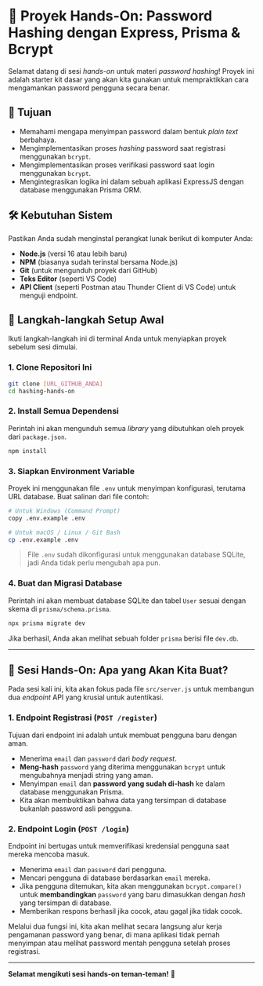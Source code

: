 # 🔐 Proyek Hands-On: Password Hashing dengan Express, Prisma & Bcrypt

Selamat datang di sesi *hands-on* untuk materi *password hashing*! Proyek ini adalah starter kit dasar yang akan kita gunakan untuk mempraktikkan cara mengamankan password pengguna secara benar.

## 🎯 Tujuan

- Memahami mengapa menyimpan password dalam bentuk *plain text* berbahaya.
- Mengimplementasikan proses *hashing* password saat registrasi menggunakan `bcrypt`.
- Mengimplementasikan proses verifikasi password saat login menggunakan `bcrypt`.
- Mengintegrasikan logika ini dalam sebuah aplikasi ExpressJS dengan database menggunakan Prisma ORM.

## 🛠️ Kebutuhan Sistem

Pastikan Anda sudah menginstal perangkat lunak berikut di komputer Anda:
- **Node.js** (versi 16 atau lebih baru)
- **NPM** (biasanya sudah terinstal bersama Node.js)
- **Git** (untuk mengunduh proyek dari GitHub)
- **Teks Editor** (seperti VS Code)
- **API Client** (seperti Postman atau Thunder Client di VS Code) untuk menguji endpoint.

## 🚀 Langkah-langkah Setup Awal

Ikuti langkah-langkah ini di terminal Anda untuk menyiapkan proyek sebelum sesi dimulai.

### 1. Clone Repositori Ini
```bash
git clone [URL_GITHUB_ANDA]
cd hashing-hands-on
```

### 2. Install Semua Dependensi
Perintah ini akan mengunduh semua *library* yang dibutuhkan oleh proyek dari `package.json`.
```bash
npm install
```

### 3. Siapkan Environment Variable
Proyek ini menggunakan file `.env` untuk menyimpan konfigurasi, terutama URL database. Buat salinan dari file contoh:
```bash
# Untuk Windows (Command Prompt)
copy .env.example .env

# Untuk macOS / Linux / Git Bash
cp .env.example .env
```
> File `.env` sudah dikonfigurasi untuk menggunakan database SQLite, jadi Anda tidak perlu mengubah apa pun.

### 4. Buat dan Migrasi Database
Perintah ini akan membuat database SQLite dan tabel `User` sesuai dengan skema di `prisma/schema.prisma`.
```bash
npx prisma migrate dev
```
Jika berhasil, Anda akan melihat sebuah folder `prisma` berisi file `dev.db`.

---

## 📝 Sesi Hands-On: Apa yang Akan Kita Buat?

Pada sesi kali ini, kita akan fokus pada file `src/server.js` untuk membangun dua *endpoint* API yang krusial untuk autentikasi.

### **1. Endpoint Registrasi (`POST /register`)**
Tujuan dari endpoint ini adalah untuk membuat pengguna baru dengan aman.
- Menerima `email` dan `password` dari *body request*.
- **Meng-hash** `password` yang diterima menggunakan `bcrypt` untuk mengubahnya menjadi string yang aman.
- Menyimpan `email` dan **password yang sudah di-hash** ke dalam database menggunakan Prisma.
- Kita akan membuktikan bahwa data yang tersimpan di database bukanlah password asli pengguna.

### **2. Endpoint Login (`POST /login`)**
Endpoint ini bertugas untuk memverifikasi kredensial pengguna saat mereka mencoba masuk.
- Menerima `email` dan `password` dari pengguna.
- Mencari pengguna di database berdasarkan `email` mereka.
- Jika pengguna ditemukan, kita akan menggunakan `bcrypt.compare()` untuk **membandingkan** `password` yang baru dimasukkan dengan *hash* yang tersimpan di database.
- Memberikan respons berhasil jika cocok, atau gagal jika tidak cocok.

Melalui dua fungsi ini, kita akan melihat secara langsung alur kerja pengamanan password yang benar, di mana aplikasi tidak pernah menyimpan atau melihat password mentah pengguna setelah proses registrasi.

---

**Selamat mengikuti sesi hands-on teman-teman!** 🎉
